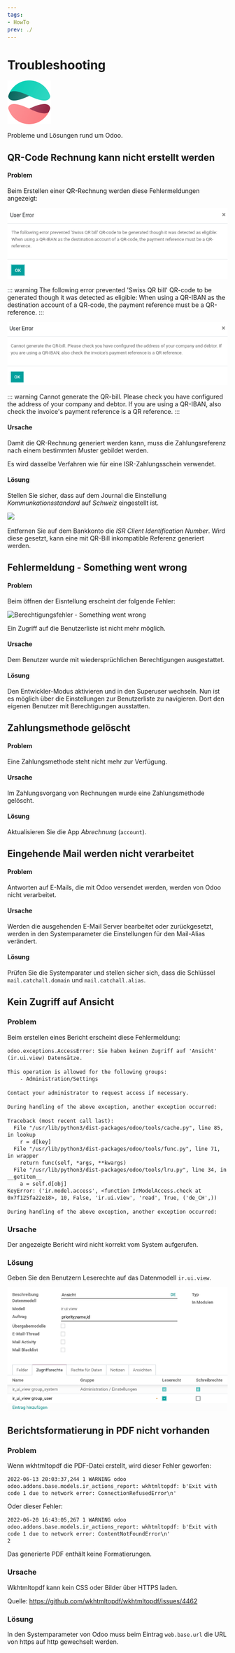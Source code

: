 ```yaml
---
tags:
- HowTo
prev: ./
---
```

# Troubleshooting
![icons_odoo_website_forum](assets/icons_odoo_website_forum.png)

Probleme und Lösungen rund um Odoo.

## QR-Code Rechnung kann nicht erstellt werden

#### Problem

Beim Erstellen  einer QR-Rechnung werden diese Fehlermeldungen angezeigt:

![](assets/Troubleshooting%20Swiss%20QR%20bill%20error%201.png)

::: warning
The following error prevented 'Swiss QR bill' QR-code to be generated though it was detected as eligible: When using a QR-IBAN as the destination account of a QR-code, the payment reference must be a QR-reference.
:::

![](assets/Troubleshooting%20Swiss%20QR%20bill%20error%202.png)

::: warning
Cannot generate the QR-bill. Please check you have configured the address of your company and debtor. If you are using a QR-IBAN, also check the invoice's payment reference is a QR reference.
:::

#### Ursache

Damit die QR-Rechnung generiert werden kann, muss die Zahlungsreferenz nach einem bestimmten Muster gebildet werden.

Es wird dasselbe Verfahren wie für eine ISR-Zahlungsschein verwendet.

#### Lösung

Stellen Sie sicher, dass auf dem Journal die Einstellung *Kommunkationsstandard* auf *Schweiz* eingestellt ist.

![](assets/Troubleshooting%20QR-IBAN%20Lösung%202.png)

Entfernen Sie auf dem Bankkonto die *ISR Client Identification Number*. Wird diese gesetzt, kann eine mit QR-Bill inkompatible Referenz generiert werden.

## Fehlermeldung - Something went wrong

#### Problem

Beim öffnen der Eisntellung erscheint der folgende Fehler:

![Berechtigungsfehler - Something went wrong](assets/Troubleshooting%20Berechtigungsfehler%20-%20Something%20went%20wrong.png)

Ein Zugriff auf die Benutzerliste ist nicht mehr möglich.

#### Ursache

Dem Benutzer wurde mit wiedersprüchlichen Berechtigungen ausgestattet.

#### Lösung

Den Entwickler-Modus aktivieren und in den Superuser wechseln. Nun ist es möglich über die Einstellungen zur Benutzerliste zu navigieren. Dort den eigenen Benutzer mit Berechtigungen ausstatten.


## Zahlungsmethode gelöscht

#### Problem

Eine Zahlungsmethode steht nicht mehr zur Verfügung.

#### Ursache

Im Zahlungsvorgang von Rechnungen wurde eine Zahlungsmethode gelöscht.

#### Lösung

Aktualisieren Sie die App *Abrechnung* (`account`).

## Eingehende Mail werden nicht verarbeitet

#### Problem

Antworten auf E-Mails, die mit Odoo versendet werden, werden von Odoo nicht verarbeitet.

#### Ursache

Werden die ausgehenden E-Mail Server bearbeitet oder zurückgesetzt, werden in den Systemparameter die Einstellungen für den Mail-Alias verändert.

#### Lösung

Prüfen Sie die Systemparater und stellen sicher sich, dass die Schlüssel `mail.catchall.domain` und `mail.catchall.alias`.

##  Kein Zugriff auf Ansicht

### Problem

Beim erstellen eines Bericht erscheint diese Fehlermeldung:

```
odoo.exceptions.AccessError: Sie haben keinen Zugriff auf 'Ansicht' (ir.ui.view) Datensätze.

This operation is allowed for the following groups:
	- Administration/Settings

Contact your administrator to request access if necessary.

During handling of the above exception, another exception occurred:

Traceback (most recent call last):
  File "/usr/lib/python3/dist-packages/odoo/tools/cache.py", line 85, in lookup
    r = d[key]
  File "/usr/lib/python3/dist-packages/odoo/tools/func.py", line 71, in wrapper
    return func(self, *args, **kwargs)
  File "/usr/lib/python3/dist-packages/odoo/tools/lru.py", line 34, in __getitem__
    a = self.d[obj]
KeyError: ('ir.model.access', <function IrModelAccess.check at 0x7f125fa22e18>, 10, False, 'ir.ui.view', 'read', True, ('de_CH',))

During handling of the above exception, another exception occurred:
```

### Ursache

Der angezeigte Bericht wird nicht korrekt vom System aufgerufen.

### Lösung

Geben Sie den Benutzern Leserechte auf das Datenmodell `ir.ui.view`.

![](assets/ir.ui.view%20user%20read.png)


## Berichtsformatierung in PDF nicht vorhanden

### Problem

Wenn wkhtmltopdf die PDF-Datei erstellt, wird dieser Fehler geworfen:

```
2022-06-13 20:03:37,244 1 WARNING odoo odoo.addons.base.models.ir_actions_report: wkhtmltopdf: b'Exit with code 1 due to network error: ConnectionRefusedError\n'
```

Oder dieser Fehler:

```
2022-06-20 16:43:05,267 1 WARNING odoo odoo.addons.base.models.ir_actions_report: wkhtmltopdf: b'Exit with code 1 due to network error: ContentNotFoundError\n'
2
```

Das generierte PDF enthält keine Formatierungen.

### Ursache

Wkhtmltopdf kann kein CSS oder Bilder über HTTPS laden.

Quelle: <https://github.com/wkhtmltopdf/wkhtmltopdf/issues/4462>

### Lösung

In den Systemparameter von Odoo muss beim Eintrag `web.base.url`  die URL von https auf http gewechselt werden.